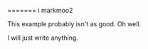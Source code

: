 =======
i markmoo2


This example probably isn't as good. Oh well. 


I will just write anything.




